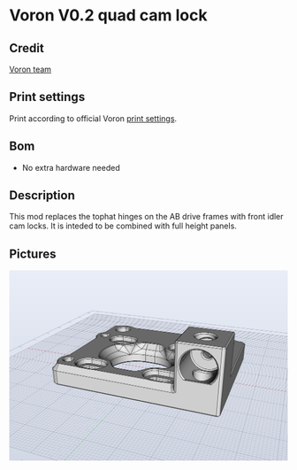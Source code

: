 # Voron V0.2 quad cam lock
## Credit
[Voron team](https://github.com/VoronDesign/)<br/>

## Print settings
Print according to official Voron [print settings](https://docs.vorondesign.com/sourcing.html#print-settings).

## Bom
* No extra hardware needed 

## Description
This mod replaces the tophat hinges on the AB drive frames with front idler cam locks. It is inteded to be combined with full height panels.

## Pictures
![Cam lock drive frame](img/cad.png)

